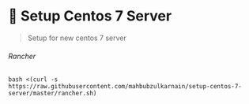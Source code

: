 # 🚀 Setup Centos 7 Server

> Setup for new centos 7 server

###### Rancher
```
bash <(curl -s https://raw.githubusercontent.com/mahbubzulkarnain/setup-centos-7-server/master/rancher.sh)
```
